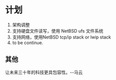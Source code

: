 # 计划

1. 架构调整
2. 支持硬盘文件读写，使用 NetBSD ufs 文件系统
3. 支持网络，使用NetBSD tcp/ip stack or lwip stack
4. to be continue.


## 其他
让未来三十年的科技更具包容性。--马云

